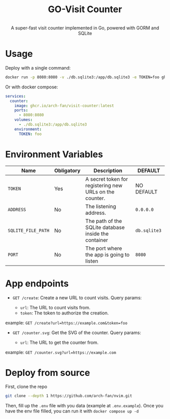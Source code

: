 <div align="center">
  <h1>GO-Visit Counter</h1>
  <img src="">
  <p>A super-fast visit counter implemented in Go, powered with GORM and SQLite</p>
</div>

# Usage

Deploy with a single command:

```bash
docker run -p 8080:8080 -v ./db.sqlite3:/app/db.sqlite3 -e TOKEN=foo ghcr.io/arch-fan/visit-counter:latest
```

Or with docker compose:

```yml
services:
  counter:
    image: ghcr.io/arch-fan/visit-counter:latest
    ports:
      - 8080:8080
    volumes:
      - ./db.sqlite3:/app/db.sqlite3
    environment:
      TOKEN: foo
```

# Environment Variables

| Name               | Obligatory | Description                                             | DEFAULT      |
| ------------------ | ---------- | ------------------------------------------------------- | ------------ |
| `TOKEN`            | Yes        | A secret token for registering new URLs on the counter. | NO DEFAULT   |
| `ADDRESS`          | No         | The listening address.                                  | `0.0.0.0`    |
| `SQLITE_FILE_PATH` | No         | The path of the SQLite database inside the container    | `db.sqlite3` |
| `PORT`             | No         | The port where the app is going to listen               | `8080`       |

# App endpoints

- `GET /create`: Create a new URL to count visits. Query params:

  - `url`: The URL to count visits from.
  - `token`: The token to authorize the creation.

example: `GET /create?url=https://example.com&token=foo`

- `GET /counter.svg`: Get the SVG of the counter. Query params:

  - `url`: The URL to get the counter from.

example: `GET /counter.svg?url=https://example.com`

# Deploy from source

First, clone the repo

```bash
git clone --depth 1 https://github.com/arch-fan/nvim.git
```

Then, fill up the `.env` file with you data (example at `.env.example`).
Once you have the env file filled, you can run it with `docker compose up -d`
